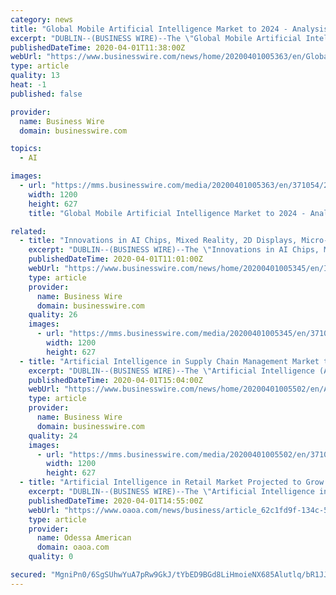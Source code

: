 ```yaml
---
category: news
title: "Global Mobile Artificial Intelligence Market to 2024 - Analysis, Trends, Drivers & Challenges - ResearchAndMarkets.com"
excerpt: "DUBLIN--(BUSINESS WIRE)--The \"Global Mobile Artificial Intelligence Market 2020-2024\" report has been added to ResearchAndMarkets.com's offering. The publisher has been monitoring the global mobile artificial intelligence market and it is poised to grow by ..."
publishedDateTime: 2020-04-01T11:38:00Z
webUrl: "https://www.businesswire.com/news/home/20200401005363/en/Global-Mobile-Artificial-Intelligence-Market-2024--"
type: article
quality: 13
heat: -1
published: false

provider:
  name: Business Wire
  domain: businesswire.com

topics:
  - AI

images:
  - url: "https://mms.businesswire.com/media/20200401005363/en/371054/23/ResearchAndMarkets_800px.jpg"
    width: 1200
    height: 627
    title: "Global Mobile Artificial Intelligence Market to 2024 - Analysis, Trends, Drivers & Challenges - ResearchAndMarkets.com"

related:
  - title: "Innovations in AI Chips, Mixed Reality, 2D Displays, Micro-LED, VCSEL & Neuromorphic Computing - 2019 - ResearchAndMarkets.com"
    excerpt: "DUBLIN--(BUSINESS WIRE)--The \"Innovations in AI Chips, Mixed Reality, 2D Displays, Micro-LED, VCSEL, and Neuromorphic Computing\" report has been added to ResearchAndMarkets.com's offering. This Microelectronics TechVision Opportunity Engine (TOE) profiles advancements in high performance AI chipsets, mixed reality glasses, image signal ..."
    publishedDateTime: 2020-04-01T11:01:00Z
    webUrl: "https://www.businesswire.com/news/home/20200401005345/en/Innovations-AI-Chips-Mixed-Reality-2D-Displays"
    type: article
    provider:
      name: Business Wire
      domain: businesswire.com
    quality: 26
    images:
      - url: "https://mms.businesswire.com/media/20200401005345/en/371054/23/ResearchAndMarkets_800px.jpg"
        width: 1200
        height: 627
  - title: "Artificial Intelligence in Supply Chain Management Market to 2025 - Analysis, Drivers & Opportunities - ResearchAndMarkets.com"
    excerpt: "DUBLIN--(BUSINESS WIRE)--The \"Artificial Intelligence (AI) in Supply Chain Management (SCM) Market: AI in SCM by Technology, Solution, Management Function (Automation, Planning and Logistics, Inventory, Fleet, Freight, Risk), and Region 2020 - 2025\" report has been added to ResearchAndMarkets.com's offering. This research evaluates how AI is ..."
    publishedDateTime: 2020-04-01T15:04:00Z
    webUrl: "https://www.businesswire.com/news/home/20200401005502/en/Artificial-Intelligence-Supply-Chain-Management-Market-2025"
    type: article
    provider:
      name: Business Wire
      domain: businesswire.com
    quality: 24
    images:
      - url: "https://mms.businesswire.com/media/20200401005502/en/371054/23/ResearchAndMarkets_800px.jpg"
        width: 1200
        height: 627
  - title: "Artificial Intelligence in Retail Market Projected to Grow with a CAGR of 35.9% Over the Forecast Period, 2019-2025 - ResearchAndMarkets.com"
    excerpt: "DUBLIN--(BUSINESS WIRE)--The \"Artificial Intelligence in Retail Market by Product (Chatbot, Customer Relationship Management), Application (Programmatic Advertising), Technology (Machine Learning, Natural Language Processing), Retail (E-commerce and Direct Retail)- Forecast to 2025\" report has been added to ResearchAndMarkets.com's offering."
    publishedDateTime: 2020-04-01T14:55:00Z
    webUrl: "https://www.oaoa.com/news/business/article_62c1fd9f-134c-5112-a5ef-1a5bc1a9f31d.html"
    type: article
    provider:
      name: Odessa American
      domain: oaoa.com
    quality: 0

secured: "MgniPn0/6SgSUhwYuA7pRw9GkJ/tYbED9BGd8LiHmoieNX685Alutlq/bR1JJJqim1h8JG3oiC/nnGsPUJEN7fU5iCvJGJhf69OSTrmEYlXuvWQDZnRHmX1Ssib5SWEU/RKpvzvr62HuSkV5VuEPvRHQ/G0WpyPJPQI/yBX8A3a9Q2naH7uPv2H0eHbbYlOhmKywXhHSgR+xL9zQd061RBChgE66UHzwU9QGywP2YHdCEhkecZW4cCjloIgAVfiul1gAgaA2BaPnE2V6eLXGmjuus/6uJM2INDcniN1lZMR3/U3sPVn4IZo1oAqxDw3Q1Nc2g4XQ8p7dKp67CosXDlDSRsebrr1ThIpLBL9TRU8MpI+dZRnVY+INrIPvF1Bw3DpCMMGnjDoiXq7s1xY54nrGalyVEb8aelg96n/UAzsjBlBNVxOkEiQZXq6VUd0JGxaINlmNsFr90pWJsnvWv4ociw1f/U/uuzy7I+dzUXk=;//61Rq2tl0B+xqwTK+A9KA=="
---
```


